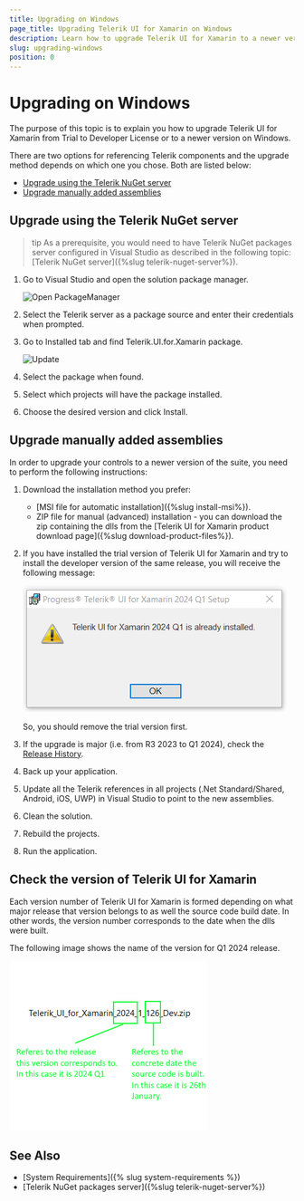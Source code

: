 ```yaml
---
title: Upgrading on Windows
page_title: Upgrading Telerik UI for Xamarin on Windows
description: Learn how to upgrade Telerik UI for Xamarin to a newer version of Windows
slug: upgrading-windows
position: 0
---
```


# Upgrading on Windows

The purpose of this topic is to explain you how to upgrade Telerik UI for Xamarin from Trial to Developer License or to a newer version on Windows. 

There are two options for referencing Telerik components and the upgrade method depends on which one you chose. Both are listed below:

* [Upgrade using the Telerik NuGet server](#upgrade-using-the-telerik-nuget-server)
* [Upgrade manually added assemblies](#upgrade-manually-added-assemblies)

## Upgrade using the Telerik NuGet server

>tip As a prerequisite, you would need to have Telerik NuGet packages server configured in Visual Studio as described in the following topic: [Telerik NuGet server]({%slug telerik-nuget-server%}). 

1.	Go to Visual Studio and open the solution package manager.

	![Open PackageManager](images/nuget_managesolution.png)

2.	Select the Telerik server as a package source and enter their credentials when prompted.
3.	Go to Installed tab and find Telerik.UI.for.Xamarin package. 

	![Update](images/nuget_upgrade.png)

4.	Select the package when found.
5.	Select which projects will have the package installed.
6.	Choose the desired version and click Install.

## Upgrade manually added assemblies

In order to upgrade your controls to a newer version of the suite, you need to perform the following instructions:

1. Download the installation method you prefer:

	* [MSI file for automatic installation]({%slug install-msi%}).
	* ZIP file for manual (advanced) installation - you can download the zip containing the dlls from the [Telerik UI for Xamarin product download page]({%slug download-product-files%}).

2. If you have installed the trial version of Telerik UI for Xamarin and try to install the developer version of the same release, you will receive the following message: 

	![Update](images/trial_installed.png)

	So, you should remove the trial version first.

3. If the upgrade is major (i.e. from R3 2023 to Q1 2024), check the [Release History](https://www.telerik.com/support/whats-new/xamarin-ui/release-history).
4. Back up your application.
5. Update all the Telerik references in all projects (.Net Standard/Shared, Android, iOS, UWP) in Visual Studio to point to the new assemblies.
6. Clean the solution.
7. Rebuild the projects.
8. Run the application.

## Check the version of Telerik UI for Xamarin

Each version number of Telerik UI for Xamarin is formed depending on what major release that version belongs to as well the source code build date. In other words, the version number corresponds to the date when the dlls were built.

The following image shows the name of the version for Q1 2024 release.

![Version](images/versions.png)

## See Also

- [System Requirements]({% slug system-requirements %})
- [Telerik NuGet packages server]({%slug telerik-nuget-server%})
